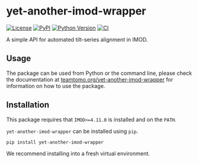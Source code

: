 # yet-another-imod-wrapper

[![License](https://img.shields.io/pypi/l/yet-another-imod-wrapper.svg?color=green)](https://github.com/alisterburt/yet-another-imod-wrapper/raw/main/LICENSE)
[![PyPI](https://img.shields.io/pypi/v/yet-another-imod-wrapper.svg?color=green)](https://pypi.org/project/yet-another-imod-wrapper)
[![Python Version](https://img.shields.io/pypi/pyversions/yet-another-imod-wrapper.svg?color=green)](https://python.org)
[![CI](https://github.com/alisterburt/yet-another-imod-wrapper/actions/workflows/test_and_deploy.yml/badge.svg)](https://github.com/alisterburt/yet-another-imod-wrapper/actions/workflows/test_and_deploy.yml)

A simple API for automated tilt-series alignment in IMOD.

## Usage

The package can be used from Python or the command line, please check the 
documentation at [teamtomo.org/yet-another-imod-wrapper](https://teamtomo.org/yet-another-imod-wrapper/)
for information on how to use the package.


## Installation

This package requires that `IMOD>=4.11.0` is installed and on the `PATH`.

`yet-another-imod-wrapper` can be installed using `pip`. 

```shell
pip install yet-another-imod-wrapper
```

We recommend installing into a fresh virtual environment.
